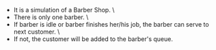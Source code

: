 * It is a simulation of a Barber Shop. \
* There is only one barber. \
* If barber is idle or barber finishes her/his job, the barber can serve to next customer. \
* If not, the customer will be added to the barber's queue.